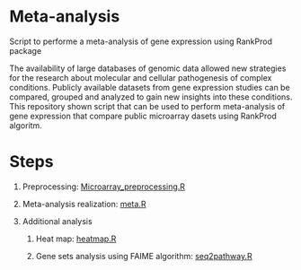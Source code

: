 # Meta-analysis
Script to performe a meta-analysis of gene expression using RankProd package


The availability of large databases of genomic data allowed new strategies for the research about molecular and cellular pathogenesis of complex conditions. Publicly available datasets from gene expression studies can be compared, grouped and analyzed to gain new insights into these conditions. This repository shown script that can be used to perform meta-analysis of gene expression that compare public microarray dasets using RankProd algoritm. 


# Steps

1. Preprocessing: [Microarray_preprocessing.R](https://github.com/Bidossessih/Meta-analysis/blob/master/Microarray_preprocessing.R)

1. Meta-analysis realization: [meta.R](https://github.com/Bidossessih/Meta-analysis/blob/master/meta.R)
1. Additional analysis

      1. Heat map: [heatmap.R](https://github.com/Bidossessih/Meta-analysis/blob/master/heatMap.R)

      1. Gene sets analysis using FAIME algorithm: [seq2pathway.R](https://github.com/Bidossessih/Meta-analysis/blob/master/heatMap.R)
